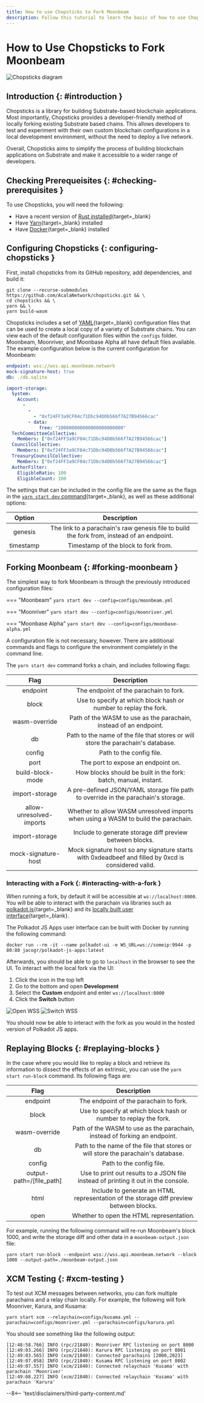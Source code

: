 ```yaml
---
title: How to use Chopsticks to Fork Moonbeam
description: Follow this tutorial to learn the basic of how to use Chopstick to locally fork the entirety of a Moonbeam network.
---
```


# How to Use Chopsticks to Fork Moonbeam

![Chopsticks diagram](/images/builders/build/substrate-api/chopsticks/chopsticks-banner.png)

## Introduction {: #introduction }

Chopsticks is a library for building Substrate-based blockchain applications. Most importantly, Chopsticks provides a developer-friendly method of locally forking existing Substrate based chains. This allows developers to test and experiment with their own custom blockchain configurations in a local development environment, without the need to deploy a live network.  

Overall, Chopsticks aims to simplify the process of building blockchain applications on Substrate and make it accessible to a wider range of developers.

## Checking Prerequeisites {: #checking-prerequisites }

To use Chopsticks, you will need the following:  

- Have a recent version of [Rust installed](https://www.rust-lang.org/tools/install){target=_blank} 
- Have [Yarn](https://classic.yarnpkg.com/en/){target=_blank} installed  
- Have [Docker](https://docs.docker.com/get-docker/){target=_blank} installed

## Configuring Chopsticks {: configuring-chopsticks }

First, install chopsticks from its GitHub repository, add dependencies, and build it:  

```
git clone --recurse-submodules https://github.com/AcalaNetwork/chopsticks.git && \
cd chopsticks && \
yarn && \
yarn build-wasm
```

Chopsticks includes a set of [YAML](https://yaml.org/){target=_blank} configuration files that can be used to create a local copy of a variety of Substrate chains. You can view each of the default configuration files within the `configs` folder. Moonbeam, Moonriver, and Moonbase Alpha all have default files available. The example configuration below is the current  configuration for Moonbeam:  

```yaml
endpoint: wss://wss.api.moonbeam.network
mock-signature-host: true
db: ./db.sqlite

import-storage:
  System:
    Account:
      -
        -
          - "0xf24FF3a9CF04c71Dbc94D0b566f7A27B94566cac"
        - data:
            free: "100000000000000000000000"
  TechCommitteeCollective:
    Members: ["0xf24FF3a9CF04c71Dbc94D0b566f7A27B94566cac"]
  CouncilCollective:
    Members: ["0xf24FF3a9CF04c71Dbc94D0b566f7A27B94566cac"]
  TreasuryCouncilCollective:
    Members: ["0xf24FF3a9CF04c71Dbc94D0b566f7A27B94566cac"]
  AuthorFilter:
    EligibleRatio: 100
    EligibleCount: 100
```

The settings that can be included in the config file are the same as the flags in the [`yarn start dev` command](#forking-moonbeam){target=_blank}, as well as these additional options:  

|          Option          |                                           Description                                               |
|:------------------------:|:---------------------------------------------------------------------------------------------------:|
|         genesis          | The link to a parachain's raw genesis file to build the fork from, instead of an endpoint.          |
|        timestamp         | Timestamp of the block to fork from.                                                                |

## Forking Moonbeam {: #forking-moonbeam }

The simplest way to fork Moonbeam is through the previously introduced configuration files:  

=== "Moonbeam"
    ```
    yarn start dev --config=configs/moonbeam.yml
    ```

=== "Moonriver"
    ```
    yarn start dev --config=configs/moonriver.yml
    ```

=== "Moonbase Alpha"
    ```
    yarn start dev --config=configs/moonbase-alpha.yml
    ```

A configuration file is not necessary, however. There are additional commands and flags to configure the environment completely in the command line.  

The `yarn start dev` command forks a chain, and includes following flags:  

|           Flag           |                                           Description                                               |
|:------------------------:|:---------------------------------------------------------------------------------------------------:|
|         endpoint         | The endpoint of the parachain to fork.                                                              |
|          block           | Use to specify at which block hash or number to replay the fork.                                    |
|      wasm-override       | Path of the WASM to use as the parachain, instead of an endpoint.                                   |
|            db            | Path to the name of the file that stores or will store the parachain's database.                    |
|          config          | Path to the config file.                                                                            |
|           port           | The port to expose an endpoint on.                                                                  |
|      build-block-mode    | How blocks should be built in the fork: batch, manual, instant.                                     |
|      import-storage      | A pre-defined JSON/YAML storage file path to override in the parachain's storage.                   |
| allow-unresolved-imports | Whether to allow WASM unresolved imports when using a WASM to build the parachain.                  |
|       import-storage     | Include to generate storage diff preview between blocks.                                            |
|    mock-signature-host   | Mock signature host so any signature starts with 0xdeadbeef and filled by 0xcd is considered valid. |

### Interacting with a Fork {: #interacting-with-a-fork }

When running a fork, by default it will be accessible at `ws://localhost:8000`. You will be able to interact with the parachain via libraries such as [polkadot.js](https://github.com/polkadot-js/common){target=_blank} and its [locally built user interface](https://github.com/polkadot-js/apps){target=_blank}.  

The Polkadot JS Apps user interface can be built with Docker by running the following command:  

```
docker run --rm -it --name polkadot-ui -e WS_URL=ws://someip:9944 -p 80:80 jacogr/polkadot-js-apps:latest
```

Afterwards, you should be able to go to `localhost` in the browser to see the UI. To interact with the local fork via the UI:

1. Click the icon in the top left
2. Go to the bottom and open **Development**
3. Select the **Custom** endpoint and enter `ws://localhost:8000`
4. Click the **Switch** button

![Open WSS](/images/builders/build/substrate-api/chopsticks/chopsticks-1.png)
![Switch WSS](/images/builders/build/substrate-api/chopsticks/chopsticks-2.png)

You should now be able to interact with the fork as you would in the hosted version of Polkadot JS apps.

## Replaying Blocks {: #replaying-blocks }

In the case where you would like to replay a block and retrieve its information to dissect the effects of an extrinsic, you can use the `yarn start run-block` command. Its following flags are:  

|           Flag           |                                           Description                                               |
|:------------------------:|:---------------------------------------------------------------------------------------------------:|
|         endpoint         | The endpoint of the parachain to fork.                                                              |
|          block           | Use to specify at which block hash or number to replay the fork.                                    |
|      wasm-override       | Path of the WASM to use as the parachain, instead of forking an endpoint.                           |
|            db            | Path to the name of the file that stores or will store the parachain's database.                    |
|          config          | Path to the config file.                                                                            |
| output-path=/[file_path] | Use to print out results to a JSON file instead of printing it out in the console.                  |
|           html           | Include to generate an HTML representation of the storage diff preview between blocks.              |
|           open           | Whether to open the HTML representation.                                                            |

For example, running the following command will re-run Moonbeam's block 1000, and write the storage diff and other data in a `moonbeam-output.json` file:  

```
yarn start run-block --endpoint wss://wss.api.moonbeam.network --block 1000 --output-path=./moonbeam-output.json
```

## XCM Testing {: #xcm-testing }

To test out XCM messages between networks, you can fork multiple parachains and a relay chain locally. For example, the following will fork Moonriver, Karura, and Kusama:  

```
yarn start xcm --relaychain=configs/kusama.yml --parachain=configs/moonriver.yml --parachain=configs/karura.yml
```

You should see something like the following output:  

```
[12:48:58.766] INFO (rpc/21840): Moonriver RPC listening on port 8000
[12:49:03.266] INFO (rpc/21840): Karura RPC listening on port 8001
[12:49:03.565] INFO (xcm/21840): Connected parachains [2000,2023]
[12:49:07.058] INFO (rpc/21840): Kusama RPC listening on port 8002
[12:49:07.557] INFO (xcm/21840): Connected relaychain 'Kusama' with parachain 'Moonriver'
[12:49:08.227] INFO (xcm/21840): Connected relaychain 'Kusama' with parachain 'Karura'
```

--8<-- 'text/disclaimers/third-party-content.md'